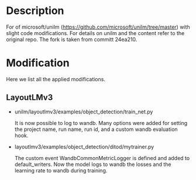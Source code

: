 # Description
For of microsoft/unilm (https://github.com/microsoft/unilm/tree/master) with slight code modifications. For details on unilm and the content refer to the original repo.
The fork is taken from committ 24ea210.

# Modification
Here we list all the applied modifications.

## LayoutLMv3
- unilm/layoutlmv3/examples/object_detection/train_net.py
  
  It is now possible to log to wandb. Many options were added for setting the project name, run name, run id, and a custom wandb evaluation hook.

- layoutlmv3/examples/object_detection/ditod/mytrainer.py

  The custom event WandbCommonMetricLogger is defined and added to default_writers. Now the model logs to wandb the losses and the learning rate to wandb during training.
